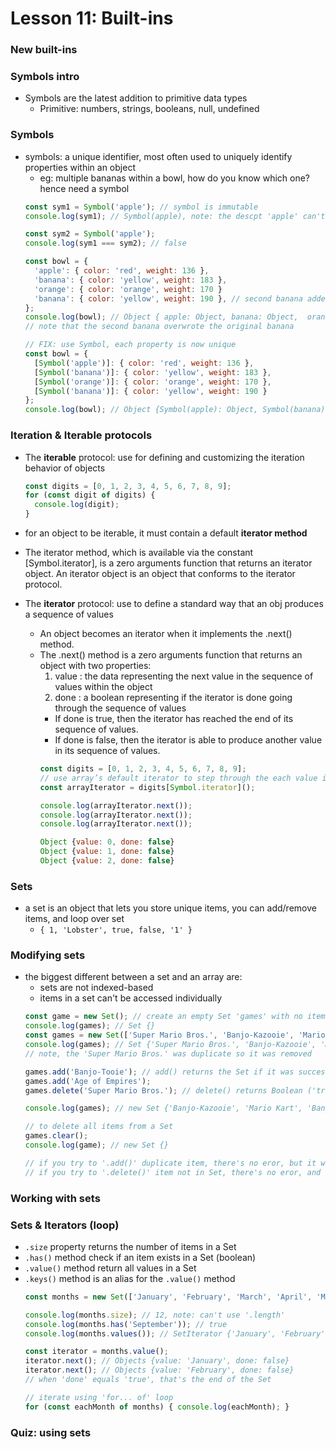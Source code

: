 # Lesson 11: Built-ins

### New built-ins
### Symbols intro
* Symbols are the latest addition to primitive data types
  * Primitive: numbers, strings, booleans, null, undefined

### Symbols
* symbols: a unique identifier, most often used to uniquely identify properties within an object
  * eg: multiple bananas within a bowl, how do you know which one? hence need a symbol
  ```js
  const sym1 = Symbol('apple'); // symbol is immutable
  console.log(sym1); // Symbol(apple), note: the descpt 'apple' can't be used to access symbol itself

  const sym2 = Symbol('apple');
  console.log(sym1 === sym2); // false

  const bowl = {
    'apple': { color: 'red', weight: 136 },
    'banana': { color: 'yellow', weight: 183 },
    'orange': { color: 'orange', weight: 170 }
    'banana': { color: 'yellow', weight: 190 }, // second banana added
  };
  console.log(bowl); // Object { apple: Object, banana: Object,  orange: Object }
  // note that the second banana overwrote the original banana

  // FIX: use Symbol, each property is now unique
  const bowl = {
    [Symbol('apple')]: { color: 'red', weight: 136 },
    [Symbol('banana')]: { color: 'yellow', weight: 183 },
    [Symbol('orange')]: { color: 'orange', weight: 170 },
    [Symbol('banana')]: { color: 'yellow', weight: 190 }
  };
  console.log(bowl); // Object {Symbol(apple): Object, Symbol(banana): Object, Symbol(orange): Object, Symbol(banana): Object}
  ```

### Iteration & Iterable protocols
* The **iterable** protocol: use for defining and customizing the iteration behavior of objects
  ```js
  const digits = [0, 1, 2, 3, 4, 5, 6, 7, 8, 9];
  for (const digit of digits) {
    console.log(digit);
  }
  ```
* for an object to be iterable, it must contain a default **iterator method**
* The iterator method, which is available via the constant [Symbol.iterator], is a zero arguments function that returns an iterator object. An iterator object is an object that conforms to the iterator protocol.

* The **iterator** protocol: use to define a standard way that an obj produces a sequence of values
  * An object becomes an iterator when it implements the .next() method.
  * The .next() method is a zero arguments function that returns an object with two properties:
    1. value : the data representing the next value in the sequence of values within the object
    2. done : a boolean representing if the iterator is done going through the sequence of values
      * If done is true, then the iterator has reached the end of its sequence of values.
      * If done is false, then the iterator is able to produce another value in its sequence of values.
    ```js
    const digits = [0, 1, 2, 3, 4, 5, 6, 7, 8, 9];
    // use array’s default iterator to step through the each value in the array.
    const arrayIterator = digits[Symbol.iterator]();

    console.log(arrayIterator.next());
    console.log(arrayIterator.next());
    console.log(arrayIterator.next());

    Object {value: 0, done: false}
    Object {value: 1, done: false}
    Object {value: 2, done: false}
    ```

### Sets
* a set is an object that lets you store unique items, you can add/remove items, and loop over set
  * `{ 1, 'Lobster', true, false, '1' }`

### Modifying sets
* the biggest different between a set and an array are:
  * sets are not indexed-based
  * items in a set can't be accessed individually
  ```js
  const game = new Set(); // create an empty Set 'games' with no items
  console.log(games); // Set {}
  const games = new Set(['Super Mario Bros.', 'Banjo-Kazooie', 'Mario Kart', 'Super Mario Bros.']);
  console.log(games); // Set {'Super Mario Bros.', 'Banjo-Kazooie', 'Mario Kart'}
  // note, the 'Super Mario Bros.' was duplicate so it was removed

  games.add('Banjo-Tooie'); // add() returns the Set if it was successfully added
  games.add('Age of Empires');
  games.delete('Super Mario Bros.'); // delete() returns Boolean ('true' or 'false')

  console.log(games); // new Set {'Banjo-Kazooie', 'Mario Kart', 'Banjo-Tooie', 'Age of Enpires'}

  // to delete all items from a Set
  games.clear();
  console.log(game); // new Set {}

  // if you try to '.add()' duplicate item, there's no eror, but it won't be added
  // if you try to '.delete()' item not in Set, there's no eror, and the Set remain unchanged
  ```

### Working with sets
### Sets & Iterators (loop)
* `.size` property returns the number of items in a Set
* `.has()` method check if an item exists in a Set (boolean)
* `.value()` method return all values in a Set
* `.keys()` method is an alias for the `.value()` method
  ```js
  const months = new Set(['January', 'February', 'March', 'April', 'May', 'June', 'July', 'August', 'September', 'October', 'November', 'December']);

  console.log(months.size); // 12, note: can't use '.length'
  console.log(months.has('September')); // true
  console.log(months.values()); // SetIterator {'January', 'February', 'March', 'April', 'May', 'June', 'July', 'August', 'September', 'October', 'November', 'December'}

  const iterator = months.value();
  iterator.next(); // Objects {value: 'January', done: false}
  iterator.next(); // Objects {value: 'February', done: false}
  // when 'done' equals 'true', that's the end of the Set

  // iterate using 'for... of' loop
  for (const eachMonth of months) { console.log(eachMonth); }

  ```

### Quiz: using sets
